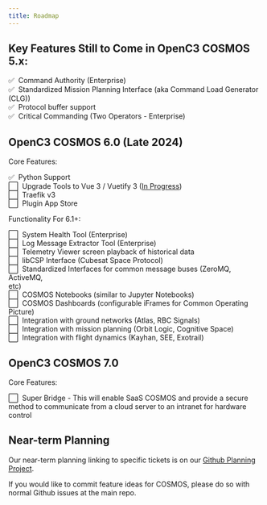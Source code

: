```yaml
---
title: Roadmap
---
```


## Key Features Still to Come in OpenC3 COSMOS 5.x:

:white_check_mark:&nbsp;&nbsp;Command Authority (Enterprise)<br/>
:white_check_mark:&nbsp;&nbsp;Standardized Mission Planning Interface (aka Command Load Generator (CLG))<br/>
:white_check_mark:&nbsp;&nbsp;Protocol buffer support<br/>
:white_check_mark:&nbsp;&nbsp;Critical Commanding (Two Operators - Enterprise)<br/>

## OpenC3 COSMOS 6.0 (Late 2024)

Core Features:

:white_check_mark:&nbsp;&nbsp;Python Support<br/>
:white_large_square:&nbsp;&nbsp;Upgrade Tools to Vue 3 / Vuetify 3 ([In Progress](https://github.com/OpenC3/cosmos/pull/1539))<br/>
:white_large_square:&nbsp;&nbsp;Traefik v3<br/>
:white_large_square:&nbsp;&nbsp;Plugin App Store<br/>

Functionality For 6.1+:

:white_large_square:&nbsp;&nbsp;System Health Tool (Enterprise)<br/>
:white_large_square:&nbsp;&nbsp;Log Message Extractor Tool (Enterprise)<br/>
:white_large_square:&nbsp;&nbsp;Telemetry Viewer screen playback of historical data<br/>
:white_large_square:&nbsp;&nbsp;libCSP Interface (Cubesat Space Protocol)<br/>
:white_large_square:&nbsp;&nbsp;Standardized Interfaces for common message buses (ZeroMQ, ActiveMQ, <br/>etc)<br/>
:white_large_square:&nbsp;&nbsp;COSMOS Notebooks (similar to Jupyter Notebooks)<br/>
:white_large_square:&nbsp;&nbsp;COSMOS Dashboards (configurable iFrames for Common Operating Picture)<br/>
:white_large_square:&nbsp;&nbsp;Integration with ground networks (Atlas, RBC Signals)<br/>
:white_large_square:&nbsp;&nbsp;Integration with mission planning (Orbit Logic, Cognitive Space)<br/>
:white_large_square:&nbsp;&nbsp;Integration with flight dynamics (Kayhan, SEE, Exotrail)<br/>

## OpenC3 COSMOS 7.0

Core Features:

:white_large_square:&nbsp;&nbsp;Super Bridge - This will enable SaaS COSMOS and provide a secure method to communicate from a cloud server to an intranet for hardware control

## Near-term Planning

Our near-term planning linking to specific tickets is on our [Github Planning Project](https://github.com/orgs/openc3/projects/2/views/1).

If you would like to commit feature ideas for COSMOS, please do so with normal Github issues at the main repo.
